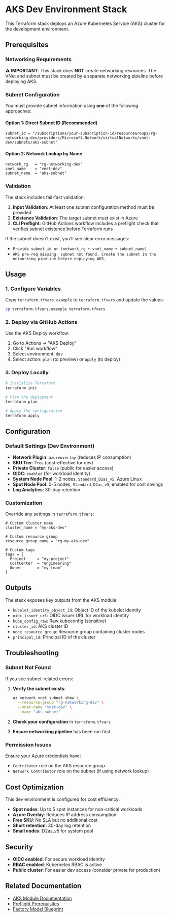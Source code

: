 # AKS Dev Environment Stack

This Terraform stack deploys an Azure Kubernetes Service (AKS) cluster for the development environment.

## Prerequisites

### Networking Requirements

**⚠️ IMPORTANT**: This stack does **NOT** create networking resources. The VNet and subnet must be created by a separate networking pipeline before deploying AKS.

### Subnet Configuration

You must provide subnet information using **one** of the following approaches:

#### Option 1: Direct Subnet ID (Recommended)
```hcl
subnet_id = "/subscriptions/your-subscription-id/resourceGroups/rg-networking-dev/providers/Microsoft.Network/virtualNetworks/vnet-dev/subnets/aks-subnet"
```

#### Option 2: Network Lookup by Name
```hcl
network_rg   = "rg-networking-dev"
vnet_name    = "vnet-dev"
subnet_name  = "aks-subnet"
```

### Validation

The stack includes fail-fast validation:

1. **Input Validation**: At least one subnet configuration method must be provided
2. **Existence Validation**: The target subnet must exist in Azure
3. **CLI Preflight**: GitHub Actions workflow includes a preflight check that verifies subnet existence before Terraform runs

If the subnet doesn't exist, you'll see clear error messages:
- `Provide subnet_id or (network_rg + vnet_name + subnet_name).`
- `AKS pre-req missing: subnet not found. Create the subnet in the networking pipeline before deploying AKS.`

## Usage

### 1. Configure Variables

Copy `terraform.tfvars.example` to `terraform.tfvars` and update the values:

```bash
cp terraform.tfvars.example terraform.tfvars
```

### 2. Deploy via GitHub Actions

Use the AKS Deploy workflow:
1. Go to Actions → "AKS Deploy"
2. Click "Run workflow"
3. Select environment: `dev`
4. Select action: `plan` (to preview) or `apply` (to deploy)

### 3. Deploy Locally

```bash
# Initialize Terraform
terraform init

# Plan the deployment
terraform plan

# Apply the configuration
terraform apply
```

## Configuration

### Default Settings (Dev Environment)

- **Network Plugin**: `azureoverlay` (reduces IP consumption)
- **SKU Tier**: `Free` (cost-effective for dev)
- **Private Cluster**: `false` (public for easier access)
- **OIDC**: `enabled` (for workload identity)
- **System Node Pool**: 1-2 nodes, `Standard_D2as_v5`, Azure Linux
- **Spot Node Pool**: 0-5 nodes, `Standard_D4as_v5`, enabled for cost savings
- **Log Analytics**: 30-day retention

### Customization

Override any settings in `terraform.tfvars`:

```hcl
# Custom cluster name
cluster_name = "my-aks-dev"

# Custom resource group
resource_group_name = "rg-my-aks-dev"

# Custom tags
tags = {
  Project     = "my-project"
  CostCenter  = "engineering"
  Owner       = "my-team"
}
```

## Outputs

The stack exposes key outputs from the AKS module:

- `kubelet_identity_object_id`: Object ID of the kubelet identity
- `oidc_issuer_url`: OIDC issuer URL for workload identity
- `kube_config_raw`: Raw kubeconfig (sensitive)
- `cluster_id`: AKS cluster ID
- `node_resource_group`: Resource group containing cluster nodes
- `principal_id`: Principal ID of the cluster

## Troubleshooting

### Subnet Not Found

If you see subnet-related errors:

1. **Verify the subnet exists**:
   ```bash
   az network vnet subnet show \
     --resource-group "rg-networking-dev" \
     --vnet-name "vnet-dev" \
     --name "aks-subnet"
   ```

2. **Check your configuration** in `terraform.tfvars`

3. **Ensure networking pipeline** has been run first

### Permission Issues

Ensure your Azure credentials have:
- `Contributor` role on the AKS resource group
- `Network Contributor` role on the subnet (if using network lookup)

## Cost Optimization

This dev environment is configured for cost efficiency:

- **Spot nodes**: Up to 5 spot instances for non-critical workloads
- **Azure Overlay**: Reduces IP address consumption
- **Free SKU**: No SLA but no additional cost
- **Short retention**: 30-day log retention
- **Small nodes**: D2as_v5 for system pool

## Security

- **OIDC enabled**: For secure workload identity
- **RBAC enabled**: Kubernetes RBAC is active
- **Public cluster**: For easier dev access (consider private for production)

## Related Documentation

- [AKS Module Documentation](../../../../terraform/modules/azure/aks/README.md)
- [Preflight Prerequisites](../../../docs/preflight/AKS.md)
- [Factory Model Blueprint](../../../docs/architecture/Factory-Model-DevOps-Blueprint.md)

